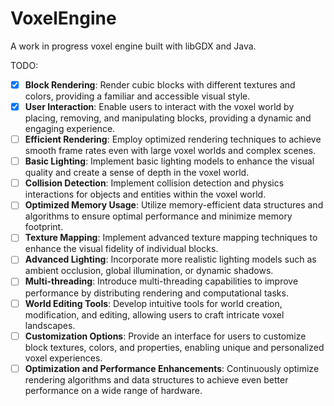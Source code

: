 # VoxelEngine

A work in progress voxel engine built with libGDX and Java.

TODO:

- [x] **Block Rendering**: Render cubic blocks with different textures and colors, providing a familiar and accessible visual style.
- [x] **User Interaction**: Enable users to interact with the voxel world by placing, removing, and manipulating blocks, providing a dynamic and engaging experience.
- [ ] **Efficient Rendering**: Employ optimized rendering techniques to achieve smooth frame rates even with large voxel worlds and complex scenes.
- [ ] **Basic Lighting**: Implement basic lighting models to enhance the visual quality and create a sense of depth in the voxel world.
- [ ] **Collision Detection**: Implement collision detection and physics interactions for objects and entities within the voxel world.
- [ ] **Optimized Memory Usage**: Utilize memory-efficient data structures and algorithms to ensure optimal performance and minimize memory footprint.
- [ ] **Texture Mapping**: Implement advanced texture mapping techniques to enhance the visual fidelity of individual blocks.
- [ ] **Advanced Lighting**: Incorporate more realistic lighting models such as ambient occlusion, global illumination, or dynamic shadows.
- [ ] **Multi-threading**: Introduce multi-threading capabilities to improve performance by distributing rendering and computational tasks.
- [ ] **World Editing Tools**: Develop intuitive tools for world creation, modification, and editing, allowing users to craft intricate voxel landscapes.
- [ ] **Customization Options**: Provide an interface for users to customize block textures, colors, and properties, enabling unique and personalized voxel experiences.
- [ ] **Optimization and Performance Enhancements**: Continuously optimize rendering algorithms and data structures to achieve even better performance on a wide range of hardware.
